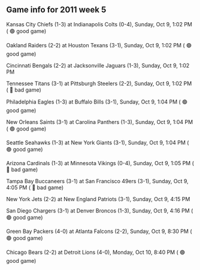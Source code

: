 ## Game info for 2011 week 5
Kansas City Chiefs (1-3) at Indianapolis Colts (0-4), Sunday, Oct 9, 1:02 PM (	:green_circle: good game)

Oakland Raiders (2-2) at Houston Texans (3-1), Sunday, Oct 9, 1:02 PM (	:green_circle: good game)

Cincinnati Bengals (2-2) at Jacksonville Jaguars (1-3), Sunday, Oct 9, 1:02 PM

Tennessee Titans (3-1) at Pittsburgh Steelers (2-2), Sunday, Oct 9, 1:02 PM (	:red_circle: bad game)

Philadelphia Eagles (1-3) at Buffalo Bills (3-1), Sunday, Oct 9, 1:04 PM (	:green_circle: good game)

New Orleans Saints (3-1) at Carolina Panthers (1-3), Sunday, Oct 9, 1:04 PM (	:green_circle: good game)

Seattle Seahawks (1-3) at New York Giants (3-1), Sunday, Oct 9, 1:04 PM (	:green_circle: good game)

Arizona Cardinals (1-3) at Minnesota Vikings (0-4), Sunday, Oct 9, 1:05 PM (	:red_circle: bad game)



Tampa Bay Buccaneers (3-1) at San Francisco 49ers (3-1), Sunday, Oct 9, 4:05 PM (	:red_circle: bad game)

New York Jets (2-2) at New England Patriots (3-1), Sunday, Oct 9, 4:15 PM

San Diego Chargers (3-1) at Denver Broncos (1-3), Sunday, Oct 9, 4:16 PM (	:green_circle: good game)



Green Bay Packers (4-0) at Atlanta Falcons (2-2), Sunday, Oct 9, 8:30 PM (	:green_circle: good game)



Chicago Bears (2-2) at Detroit Lions (4-0), Monday, Oct 10, 8:40 PM (	:green_circle: good game)

